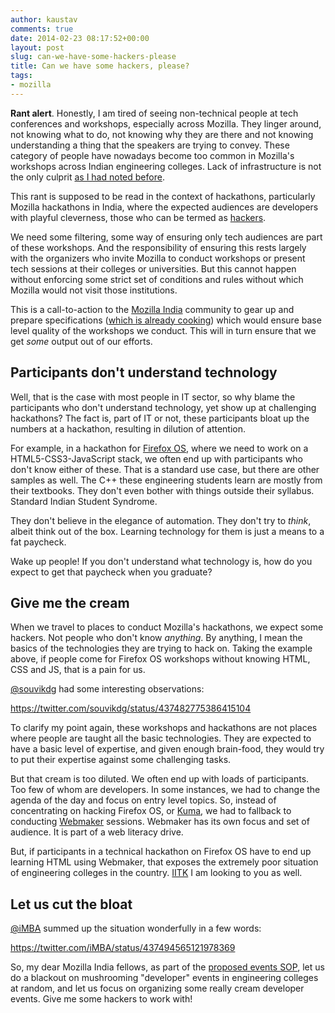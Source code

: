 ```yaml
---
author: kaustav
comments: true
date: 2014-02-23 08:17:52+00:00
layout: post
slug: can-we-have-some-hackers-please
title: Can we have some hackers, please?
tags:
- mozilla
---
```


**Rant alert**. Honestly, I am tired of seeing non-technical people at tech conferences and workshops, especially across Mozilla. They linger around, not knowing what to do, not knowing why they are there and not knowing understanding a thing that the speakers are trying to convey. These category of people have nowadays become too common in Mozilla's workshops across Indian engineering colleges. Lack of infrastructure is not the only culprit [as I had noted before](http://kaustavdm.in/2014/01/lessons-last-two-appdays-mdn-sprints.html).

This rant is supposed to be read in the context of hackathons, particularly Mozilla hackathons in India, where the expected audiences are developers with playful cleverness, those who can be termed as [hackers](http://www.catb.org/esr/faqs/hacker-howto.html).

We need some filtering, some way of ensuring only tech audiences are part of these workshops. And the responsibility of ensuring this rests largely with the organizers who invite Mozilla to conduct workshops or present tech sessions at their colleges or universities. But this cannot happen without enforcing some strict set of conditions and rules without which Mozilla would not visit those institutions.

This is a call-to-action to the [Mozilla India](https://mozillaindia.org) community to gear up and prepare specifications ([which is already cooking](http://blog.mozillaindia.org/787)) which would ensure base level quality of the workshops we conduct. This will in turn ensure that we get _some_ output out of our efforts.<!-- more -->

## Participants don't understand technology

Well, that is the case with most people in IT sector, so why blame the participants who don't understand technology, yet show up at challenging hackathons? The fact is, part of IT or not, these participants bloat up the numbers at a hackathon, resulting in dilution of attention.

For example, in a hackathon for [Firefox OS](http://firefox.com/os), where we need to work on a HTML5-CSS3-JavaScript stack, we often end up with participants who don't know either of these. That is a standard use case, but there are other samples as well. The C++ these engineering students learn are mostly from their textbooks. They don't even bother with things outside their syllabus. Standard Indian Student Syndrome.

They don't believe in the elegance of automation. They don't try to _think_, albeit think out of the box. Learning technology for them is just a means to a fat paycheck.

Wake up people! If you don't understand what technology is, how do you expect to get that paycheck when you graduate?

## Give me the cream

When we travel to places to conduct Mozilla's hackathons, we expect some hackers. Not people who don't know _anything_. By anything, I mean the basics of the technologies they are trying to hack on. Taking the example above, if people come for Firefox OS workshops without knowing HTML, CSS and JS, that is a pain for us.

[@souvikdg](https://twitter.com/souvikdg) had some interesting observations:

https://twitter.com/souvikdg/status/437482775386415104

To clarify my point again, these workshops and hackathons are not places where people are taught all the basic technologies. They are expected to have a basic level of expertise, and given enough brain-food, they would try to put their expertise against some challenging tasks.

But that cream is too diluted. We often end up with loads of participants. Too few of whom are developers. In some instances, we had to change the agenda of the day and focus on entry level topics. So, instead of concentrating on hacking Firefox OS, or [Kuma](https://github.com/mozilla/kuma), we had to fallback to conducting [Webmaker](https://webmaker.org) sessions. Webmaker has its own focus and set of audience. It is part of a web literacy drive.

But, if participants in a technical hackathon on Firefox OS have to end up learning HTML using Webmaker, that exposes the extremely poor situation of engineering colleges in the country. [IITK](http://iitkgp.ac.in) I am looking to you as well.

## Let us cut the bloat


[@iMBA](https://twitter.com:/iMBA) summed up the situation wonderfully in a few words:

https://twitter.com/iMBA/status/437494565121978369

So, my dear Mozilla India fellows, as part of the [proposed events SOP](http://blog.mozillaindia.org/787), let us do a blackout on mushrooming "developer" events in engineering colleges at random, and let us focus on organizing some really cream developer events. Give me some hackers to work with!
